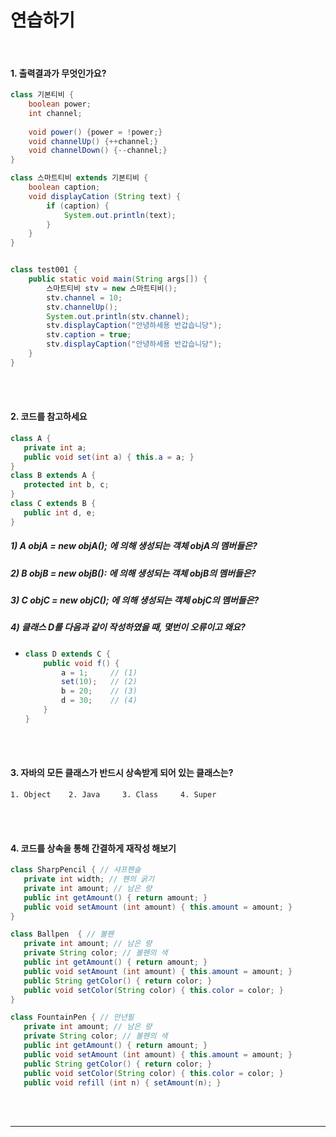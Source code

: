 # 연습하기

<br>

#### 1. 출력결과가 무엇인가요?

```java
class 기본티비 {
    boolean power;
    int channel;
    
    void power() {power = !power;}
    void channelUp() {++channel;}
    void channelDown() {--channel;}
}

class 스마트티비 extends 기본티비 {
    boolean caption;
    void displayCation (String text) {
        if (caption) {
            System.out.println(text);
        }
    }
}


class test001 {
    public static void main(String args[]) {
        스마트티비 stv = new 스마트티비();
        stv.channel = 10;
        stv.channelUp();
        System.out.println(stv.channel);
        stv.displayCaption("안녕하세용 반갑습니당");
        stv.caption = true;
        stv.displayCaption("안녕하세용 반갑습니당");
    }
}
```

<br>

<br>

#### 2. 코드를 참고하세요

```java
class A {
   private int a;
   public void set(int a) { this.a = a; }
}
class B extends A {
   protected int b, c;
}
class C extends B {
   public int d, e;
}
```

##### 1) A objA = new objA(); 에 의해 생성되는 객체 objA의 멤버들은?

##### 2) B objB = new objB(): 에 의해 생성되는 객체 objB의 멤버들은?

##### 3) C objC = new objC(); 에 의해 생성되는 객체 objC의 멤버들은?

##### 4) 클래스 D를 다음과 같이 작성하였을 때, 몇번이 오류이고 왜요? 

- ```java
  class D extends C {
      public void f() {
          a = 1;     // (1)
          set(10);   // (2)
          b = 20;    // (3)
          d = 30;    // (4)
      }
  }
  ```

<br>

<br>

#### 3. 자바의 모든 클래스가 반드시 상속받게 되어 있는 클래스는?

```
1. Object    2. Java     3. Class     4. Super
```

<br>

<br>

#### 4. 코드를 상속을 통해 간결하게 재작성 해보기

```java
class SharpPencil { // 샤프펜슬
   private int width; // 펜의 굵기
   private int amount; // 남은 량
   public int getAmount() { return amount; }
   public void setAmount (int amount) { this.amount = amount; }
}

class Ballpen  { // 볼펜
   private int amount; // 남은 량
   private String color; // 볼펜의 색
   public int getAmount() { return amount; }
   public void setAmount (int amount) { this.amount = amount; }
   public String getColor() { return color; }
   public void setColor(String color) { this.color = color; }
}

class FountainPen { // 만년필
   private int amount; // 남은 량
   private String color; // 볼펜의 색
   public int getAmount() { return amount; }
   public void setAmount (int amount) { this.amount = amount; }
   public String getColor() { return color; }
   public void setColor(String color) { this.color = color; }
   public void refill (int n) { setAmount(n); }
```

<br>

<br>

---

